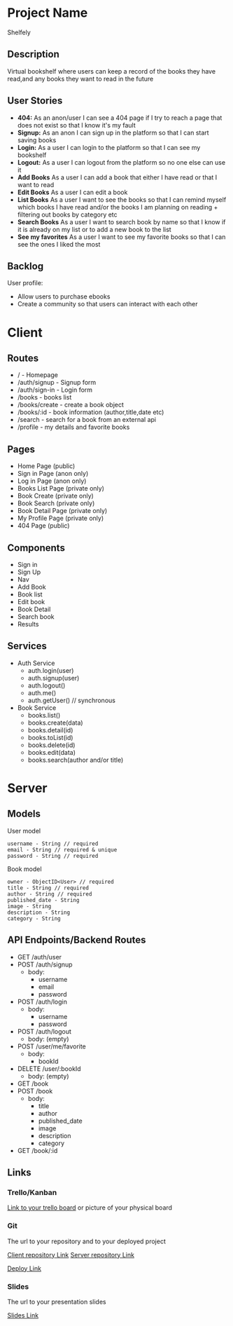 # Project Name
Shelfely
## Description
Virtual bookshelf where users can keep a record of the books they have read,and any books they want to read in the future 

## User Stories

-  **404:** As an anon/user I can see a 404 page if I try to reach a page that does not exist so that I know it's my fault
-  **Signup:** As an anon I can sign up in the platform so that I can start saving books
-  **Login:** As a user I can login to the platform so that I can see my bookshelf 
-  **Logout:** As a user I can logout from the platform so no one else can use it
-  **Add Books** As a user I can add a book that either I have read or that I want to read
-  **Edit Books** As a user I can edit a book 
-  **List Books** As a user I want to see the books so that I can remind myself which books I have read and/or the books I am planning on reading + filtering out books by category etc
-  **Search Books** As a user I want to search book by name so that I know if it is already on my list or to add a new book to the list 
-  **See my favorites** As a user I want to see my favorite books so that I can see the ones I liked the most

## Backlog

User profile:
- Allow users to purchase ebooks
- Create a community so that users can interact with each other 
  
# Client

## Routes

- / - Homepage
- /auth/signup - Signup form
- /auth/sign-in - Login form
- /books - books list
- /books/create - create a book object
- /books/:id - book information (author,title,date etc)
- /search - search for a book from an external api
- /profile - my details and favorite books

## Pages

- Home Page (public)
- Sign in Page (anon only)
- Log in Page (anon only)
- Books List Page (private only)
- Book Create (private only)
- Book Search (private only)
- Book Detail Page (private only)
- My Profile Page (private only)
- 404 Page (public)

## Components

- Sign in
- Sign Up
- Nav 
- Add Book
- Book list 
- Edit book
- Book Detail 
- Search book
- Results



## Services

- Auth Service
  - auth.login(user)
  - auth.signup(user)
  - auth.logout()
  - auth.me()
  - auth.getUser() // synchronous
- Book Service
  - books.list()
  - books.create(data)
  - books.detail(id)
  - books.toList(id)
  - books.delete(id)
  - books.edit(data)
  - books.search(author and/or title)   

# Server

## Models

User model

```
username - String // required
email - String // required & unique
password - String // required
```

Book model

```
owner - ObjectID<User> // required
title - String // required
author - String // required
published_date - String
image - String
description - String
category - String
```

## API Endpoints/Backend Routes

- GET /auth/user
- POST /auth/signup
  - body:
    - username
    - email
    - password
- POST /auth/login
  - body:
    - username
    - password
- POST /auth/logout
  - body: (empty)
- POST /user/me/favorite
  - body:
    - bookId
- DELETE /user/:bookId
  - body: (empty)
- GET /book
- POST /book
  - body:
    - title
    - author
    - published_date
    - image 
    - description 
    - category
- GET /book/:id

  

## Links

### Trello/Kanban

[Link to your trello board](https://trello.com/b/sqoioQra/shelfely) or picture of your physical board

### Git

The url to your repository and to your deployed project

[Client repository Link](http://github.com)
[Server repository Link](http://github.com)

[Deploy Link](http://heroku.com)

### Slides

The url to your presentation slides

[Slides Link](http://slides.com)